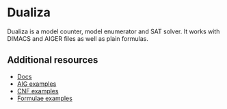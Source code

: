 # Dualiza
Dualiza is a model counter, model enumerator and SAT solver. It works with DIMACS and AIGER files as well as plain formulas.

## Additional resources
* [Docs](https://github.com/arminbiere/dualiza/tree/master/doc)
* [AIG examples](https://github.com/arminbiere/dualiza/tree/master/aigs)
* [CNF examples](https://github.com/arminbiere/dualiza/tree/master/cnfs)
* [Formulae examples](https://github.com/arminbiere/dualiza/tree/master/formulas)